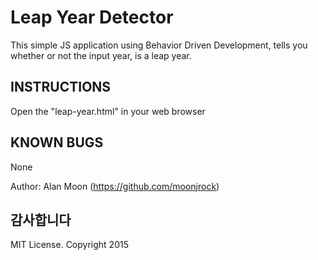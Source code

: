 <h1>Leap Year Detector</h1>
<p>This simple JS application using Behavior Driven Development, tells you whether or not the input year, is a leap year.</p>

<h2>INSTRUCTIONS</h2>
<p>Open the "leap-year.html" in your web browser</p>

<h2>KNOWN BUGS</h2>
<p>None</p>

Author: Alan Moon (https://github.com/moonjrock)

<h2>감사합니다</h2>

MIT License. Copyright 2015

